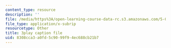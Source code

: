 ```yaml
---
content_type: resource
description: ''
file: /media/https%3A/open-learning-course-data-rc.s3.amazonaws.com/5-08j-biological-chemistry-ii-spring-2016/8308cca3a0fd5c9099f94ec688cb21b7_G0pi_kU22lQ.vtt
file_type: application/x-subrip
resourcetype: Other
title: 3play caption file
uid: 8308cca3-a0fd-5c90-99f9-4ec688cb21b7
---
```

